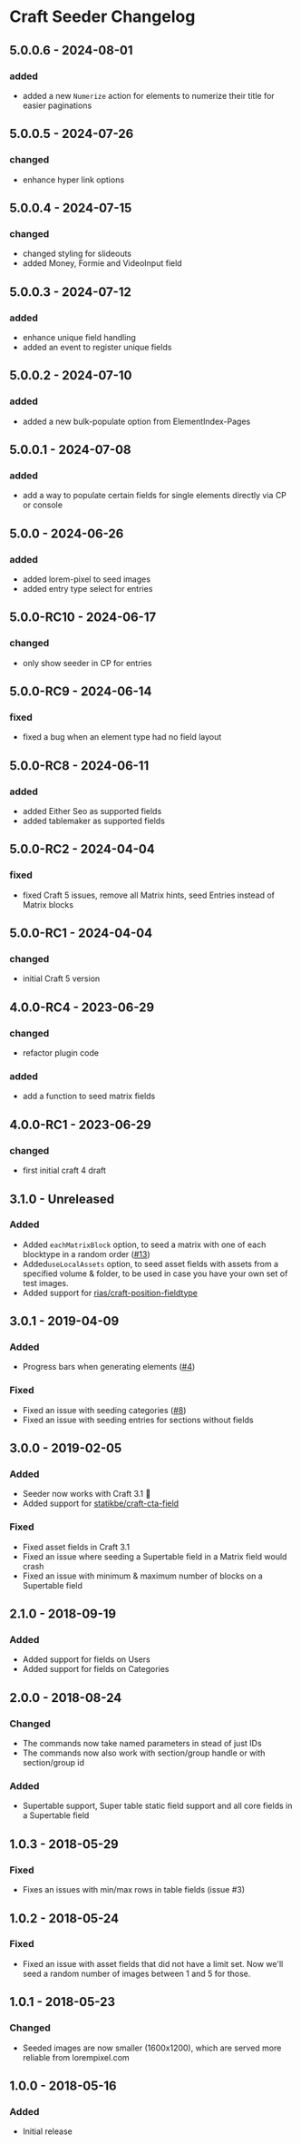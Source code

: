 # Craft Seeder Changelog

## 5.0.0.6 - 2024-08-01

### added

- added a new `Numerize` action for elements to numerize their title for easier paginations

## 5.0.0.5 - 2024-07-26

### changed

- enhance hyper link options

## 5.0.0.4 - 2024-07-15

### changed

- changed styling for slideouts
- added Money, Formie and VideoInput field

## 5.0.0.3 - 2024-07-12

### added

- enhance unique field handling
- added an event to register unique fields

## 5.0.0.2 - 2024-07-10

### added

- added a new bulk-populate option from ElementIndex-Pages

## 5.0.0.1 - 2024-07-08

### added 

- add a way to populate certain fields for single elements directly via CP or console

## 5.0.0 - 2024-06-26

### added

- added lorem-pixel to seed images
- added entry type select for entries 

## 5.0.0-RC10 - 2024-06-17

### changed

- only show seeder in CP for entries

## 5.0.0-RC9 - 2024-06-14

### fixed

- fixed a bug when an element type had no field layout

## 5.0.0-RC8 - 2024-06-11

### added

- added Either Seo as supported fields
- added tablemaker as supported fields

## 5.0.0-RC2 - 2024-04-04

### fixed

- fixed Craft 5 issues, remove all Matrix hints, seed Entries instead of Matrix blocks

## 5.0.0-RC1 - 2024-04-04

### changed

- initial Craft 5 version

## 4.0.0-RC4 - 2023-06-29

### changed

- refactor plugin code

### added 

- add a function to seed matrix fields

## 4.0.0-RC1 - 2023-06-29

### changed

- first initial craft 4 draft

## 3.1.0 - Unreleased
### Added
- Added `eachMatrixBlock` option, to seed a matrix with one of each blocktype in a random order ([#13](https://github.com/studioespresso/craft3-seeder/issues/13))
- Added`useLocalAssets` option, to seed asset fields with assets from a specified volume & folder, to be used in case you have your own set of test images.
- Added support for [rias/craft-position-fieldtype](https://github.com/Rias500/craft-position-fieldtype)
## 3.0.1 - 2019-04-09

### Added
- Progress bars when generating elements ([#4](https://github.com/studioespresso/craft3-seeder/issues/4))

### Fixed
- Fixed an issue with seeding categories ([#8](https://github.com/studioespresso/craft3-seeder/issues/8))
- Fixed an issue with seeding entries for sections without fields

## 3.0.0 - 2019-02-05

### Added
- Seeder now works with Craft 3.1 🎉
- Added support for [statikbe/craft-cta-field](https://github.com/statikbe/craft3-ctafield)
### Fixed
- Fixed asset fields in Craft 3.1
- Fixed an issue where seeding a Supertable field in a Matrix field would crash
- Fixed an issue with minimum & maximum number of blocks on a Supertable field

## 2.1.0 - 2018-09-19

### Added
- Added support for fields on Users
- Added support for fields on Categories

## 2.0.0 - 2018-08-24
### Changed
- The commands now take named parameters in stead of just IDs
- The commands now also work with section/group handle or with section/group id
### Added
- Supertable support, Super table static field support and all core fields in a Supertable field

## 1.0.3 - 2018-05-29
### Fixed
- Fixes an issues with min/max rows in table fields (issue #3)

## 1.0.2 - 2018-05-24
### Fixed
- Fixed an issue with asset fields that did not have a limit set. Now we'll seed a random number of images between 1 and 5 for those.

## 1.0.1 - 2018-05-23
### Changed
- Seeded images are now smaller (1600x1200), which are served more reliable from lorempixel.com

## 1.0.0 - 2018-05-16
### Added
- Initial release
